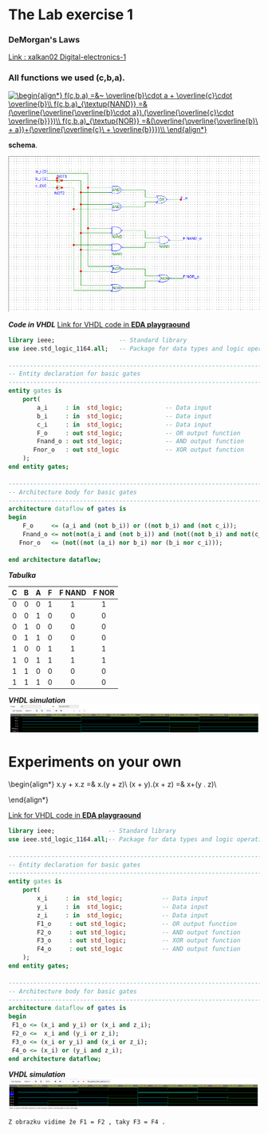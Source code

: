 
# The Lab exercise 1
### DeMorgan's Laws
[Link : xalkan02 Digital-electronics-1](https://github.com/TarikVUT/Digital-electronics-1/tree/main/labs/01.gates)


### All functions we used (c,b,a).

<a href="https://www.codecogs.com/eqnedit.php?latex=\begin{align*}&space;f(c,b,a)&space;=&~&space;\overline{b}\cdot&space;a&space;&plus;&space;\overline{c}\cdot&space;\overline{b}\\&space;f(c,b,a)_{\textup{NAND}}&space;=&(\overline{\overline{\overline{b}\cdot&space;a}).(\overline{\overline{c}\cdot&space;\overline{b}}})\\&space;f(c,b,a)_{\textup{NOR}}&space;=&(\overline{\overline{\overline{b}\&space;&plus;&space;a})&plus;(\overline{\overline{c}\&space;&plus;&space;\overline{b}}})\\&space;\end{align*}" target="_blank"><img src="https://latex.codecogs.com/gif.latex?\begin{align*}&space;f(c,b,a)&space;=&~&space;\overline{b}\cdot&space;a&space;&plus;&space;\overline{c}\cdot&space;\overline{b}\\&space;f(c,b,a)_{\textup{NAND}}&space;=&(\overline{\overline{\overline{b}\cdot&space;a}).(\overline{\overline{c}\cdot&space;\overline{b}}})\\&space;f(c,b,a)_{\textup{NOR}}&space;=&(\overline{\overline{\overline{b}\&space;&plus;&space;a})&plus;(\overline{\overline{c}\&space;&plus;&space;\overline{b}}})\\&space;\end{align*}" title="\begin{align*} f(c,b,a) =&~ \overline{b}\cdot a + \overline{c}\cdot \overline{b}\\ f(c,b,a)_{\textup{NAND}} =&(\overline{\overline{\overline{b}\cdot a}).(\overline{\overline{c}\cdot \overline{b}}})\\ f(c,b,a)_{\textup{NOR}} =&(\overline{\overline{\overline{b}\ + a})+(\overline{\overline{c}\ + \overline{b}}})\\ \end{align*}" /></a>

**schema**.

<img src="https://github.com/TarikVUT/Digital-electronics-1/blob/main/labs/01.gates/images/VHDL%203.png" /> 



***Code in VHDL***
[Link for VHDL code in **EDA playgraound**](https://www.edaplayground.com/x/CT3M)
``` VHDL
library ieee;                  -- Standard library
use ieee.std_logic_1164.all;   -- Package for data types and logic operations

------------------------------------------------------------------------
-- Entity declaration for basic gates
------------------------------------------------------------------------
entity gates is
    port(
        a_i     : in  std_logic;            -- Data input
        b_i     : in  std_logic;  	    	-- Data input
        c_i     : in  std_logic;            -- Data input
        F_o     : out std_logic;            -- OR output function
        Fnand_o : out std_logic;            -- AND output function
       Fnor_o   : out std_logic             -- XOR output function
    );
end entity gates;

------------------------------------------------------------------------
-- Architecture body for basic gates
------------------------------------------------------------------------
architecture dataflow of gates is
begin
    F_o     <= (a_i and (not b_i)) or ((not b_i) and (not c_i));
    Fnand_o <= not(not(a_i and (not b_i)) and (not((not b_i) and not(c_i))));
   Fnor_o   <= (not((not (a_i) nor b_i) nor (b_i nor c_i)));

end architecture dataflow;

```


***Tabulka***

| **C** | **B** |**A** |**F** |**F NAND**|**F NOR**|
| :-: | :-: | :-: | :-: | :-: | :-: |
| 0 | 0 | 0 | 1 | 1 | 1 |
| 0 | 0 | 1 | 0 | 0 | 0 |
| 0 | 1 | 0 | 0 | 0 | 0 |
| 0 | 1 | 1 | 0 | 0 | 0 |
| 1 | 0 | 0 | 1 | 1 | 1 |
| 1 | 0 | 1 | 1 | 1 | 1 |
| 1 | 1 | 0 | 0 | 0 | 0 |
| 1 | 1 | 1 | 0 | 0 | 0 |

***VHDL simulation***
<img src="https://github.com/TarikVUT/Digital-electronics-1/blob/main/labs/01.gates/images/VHDL%201.png" /> 

# Experiments on your own
\begin{align*}
    x.y + x.z =& x.(y + z)\\
    (x + y).(x + z) =& x+(y . z)\\
  
\end{align*}



[Link for VHDL code in **EDA playgraound**](https://www.edaplayground.com/x/ZcZH)
```VHDL
library ieee;               -- Standard library
use ieee.std_logic_1164.all;-- Package for data types and logic operations 

------------------------------------------------------------------------
-- Entity declaration for basic gates
------------------------------------------------------------------------
entity gates is
    port(
        x_i     : in  std_logic;           -- Data input
        y_i     : in  std_logic;  		   -- Data input
        z_i     : in  std_logic;           -- Data input
        F1_o     : out std_logic;          -- OR output function
        F2_o     : out std_logic;          -- AND output function
        F3_o     : out std_logic;          -- XOR output function
        F4_o     : out std_logic           -- AND output function
    );
end entity gates;

------------------------------------------------------------------------
-- Architecture body for basic gates
------------------------------------------------------------------------
architecture dataflow of gates is
begin
 F1_o <= (x_i and y_i) or (x_i and z_i);
 F2_o <=  x_i and (y_i or z_i);
 F3_o <= (x_i or y_i) and (x_i or z_i);
 F4_o <= (x_i) or (y_i and z_i);
end architecture dataflow;

```
***VHDL simulation***
<img src="https://github.com/TarikVUT/Digital-electronics-1/blob/main/labs/01.gates/images/VHDL%202.png" /> 
```
Z obrazku vidime že F1 = F2 , taky F3 = F4 .
